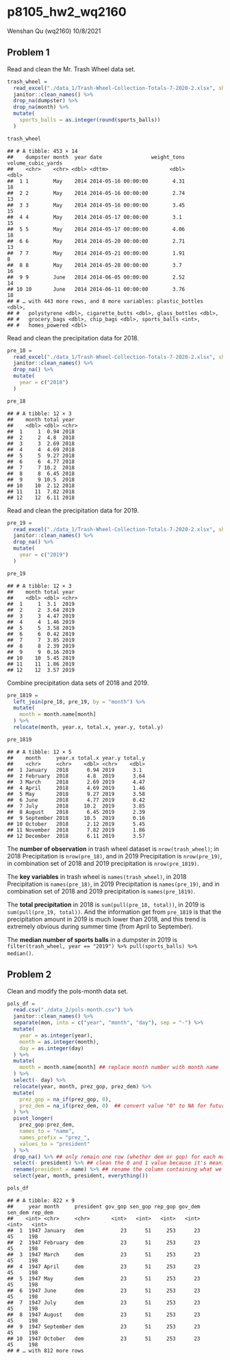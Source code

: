 p8105\_hw2\_wq2160
================
Wenshan Qu (wq2160)
10/8/2021

## Problem 1

Read and clean the Mr. Trash Wheel data set.

``` r
trash_wheel = 
  read_excel("./data_1/Trash-Wheel-Collection-Totals-7-2020-2.xlsx", sheet = 1, range = cell_cols("A:N")) %>% 
  janitor::clean_names() %>% 
  drop_na(dumpster) %>% 
  drop_na(month) %>% 
  mutate(
    sports_balls = as.integer(round(sports_balls))
  )

trash_wheel
```

    ## # A tibble: 453 × 14
    ##    dumpster month  year date                weight_tons volume_cubic_yards
    ##    <chr>    <chr> <dbl> <dttm>                    <dbl>              <dbl>
    ##  1 1        May    2014 2014-05-16 00:00:00        4.31                 18
    ##  2 2        May    2014 2014-05-16 00:00:00        2.74                 13
    ##  3 3        May    2014 2014-05-16 00:00:00        3.45                 15
    ##  4 4        May    2014 2014-05-17 00:00:00        3.1                  15
    ##  5 5        May    2014 2014-05-17 00:00:00        4.06                 18
    ##  6 6        May    2014 2014-05-20 00:00:00        2.71                 13
    ##  7 7        May    2014 2014-05-21 00:00:00        1.91                  8
    ##  8 8        May    2014 2014-05-28 00:00:00        3.7                  16
    ##  9 9        June   2014 2014-06-05 00:00:00        2.52                 14
    ## 10 10       June   2014 2014-06-11 00:00:00        3.76                 18
    ## # … with 443 more rows, and 8 more variables: plastic_bottles <dbl>,
    ## #   polystyrene <dbl>, cigarette_butts <dbl>, glass_bottles <dbl>,
    ## #   grocery_bags <dbl>, chip_bags <dbl>, sports_balls <int>,
    ## #   homes_powered <dbl>

Read and clean the precipitation data for 2018.

``` r
pre_18 = 
  read_excel("./data_1/Trash-Wheel-Collection-Totals-7-2020-2.xlsx", sheet = "2018 Precipitation", skip = 1) %>% 
  janitor::clean_names() %>% 
  drop_na() %>% 
  mutate(
    year = c("2018")
  )

pre_18
```

    ## # A tibble: 12 × 3
    ##    month total year 
    ##    <dbl> <dbl> <chr>
    ##  1     1  0.94 2018 
    ##  2     2  4.8  2018 
    ##  3     3  2.69 2018 
    ##  4     4  4.69 2018 
    ##  5     5  9.27 2018 
    ##  6     6  4.77 2018 
    ##  7     7 10.2  2018 
    ##  8     8  6.45 2018 
    ##  9     9 10.5  2018 
    ## 10    10  2.12 2018 
    ## 11    11  7.82 2018 
    ## 12    12  6.11 2018

Read and clean the precipitation data for 2019.

``` r
pre_19 = 
  read_excel("./data_1/Trash-Wheel-Collection-Totals-7-2020-2.xlsx", sheet = "2019 Precipitation", skip = 1) %>% 
  janitor::clean_names() %>% 
  drop_na() %>% 
  mutate(
    year = c("2019")
  )

pre_19
```

    ## # A tibble: 12 × 3
    ##    month total year 
    ##    <dbl> <dbl> <chr>
    ##  1     1  3.1  2019 
    ##  2     2  3.64 2019 
    ##  3     3  4.47 2019 
    ##  4     4  1.46 2019 
    ##  5     5  3.58 2019 
    ##  6     6  0.42 2019 
    ##  7     7  3.85 2019 
    ##  8     8  2.39 2019 
    ##  9     9  0.16 2019 
    ## 10    10  5.45 2019 
    ## 11    11  1.86 2019 
    ## 12    12  3.57 2019

Combine precipitation data sets of 2018 and 2019.

``` r
pre_1819 = 
  left_join(pre_18, pre_19, by = "month") %>% 
  mutate(
    month = month.name[month]
  ) %>% 
  relocate(month, year.x, total.x, year.y, total.y)

pre_1819
```

    ## # A tibble: 12 × 5
    ##    month     year.x total.x year.y total.y
    ##    <chr>     <chr>    <dbl> <chr>    <dbl>
    ##  1 January   2018      0.94 2019      3.1 
    ##  2 February  2018      4.8  2019      3.64
    ##  3 March     2018      2.69 2019      4.47
    ##  4 April     2018      4.69 2019      1.46
    ##  5 May       2018      9.27 2019      3.58
    ##  6 June      2018      4.77 2019      0.42
    ##  7 July      2018     10.2  2019      3.85
    ##  8 August    2018      6.45 2019      2.39
    ##  9 September 2018     10.5  2019      0.16
    ## 10 October   2018      2.12 2019      5.45
    ## 11 November  2018      7.82 2019      1.86
    ## 12 December  2018      6.11 2019      3.57

The **number of observation** in trash wheel dataset is
`nrow(trash_wheel)`; in 2018 Precipitation is `nrow(pre_18)`, and in
2019 Precipitation is `nrow(pre_19)`, in combination set of 2018 and
2019 precipitation is `nrow(pre_1819)`.

The **key variables** in trash wheel is `names(trash_wheel)`, in 2018
Precipitation is `names(pre_18)`, in 2019 Precipitation is
`names(pre_19)`, and in combination set of 2018 and 2019 precipitation
is `names(pre_1819)`.

The **total precipitation** in 2018 is `sum(pull(pre_18, total))`, in
2019 is `sum(pull(pre_19, total))`. And the information get from
`pre_1819` is that the precipitation amount in 2019 is much lower than
2018, and this trend is extremely obvious during summer time (from April
to September).

The **median number of sports balls** in a dumpster in 2019 is
`filter(trash_wheel, year == "2019") %>% pull(sports_balls) %>% median()`.

## Problem 2

Clean and modify the pols-month data set.

``` r
pols_df = 
  read.csv("./data_2/pols-month.csv") %>% 
  janitor::clean_names() %>% 
  separate(mon, into = c("year", "month", "day"), sep = "-") %>% 
  mutate(
    year = as.integer(year),
    month = as.integer(month),
    day = as.integer(day)
  ) %>% 
  mutate(
    month = month.name[month] ## replace month number with month name 
  ) %>% 
  select(- day) %>% 
  relocate(year, month, prez_gop, prez_dem) %>% 
  mutate(
    prez_gop = na_if(prez_gop, 0),
    prez_dem = na_if(prez_dem, 0)  ## convert value "0" to NA for future manipulation
  ) %>% 
  pivot_longer(
    prez_gop:prez_dem,
    names_to = "name", 
    names_prefix = "prez_",
    values_to = "president"
  ) %>% 
  drop_na() %>% ## only remain one row (whether dem or gop) for each month of year
  select(- president) %>% ## clean the 0 and 1 value because it's meaningless, only reserve the "dem" or "gop" value
  rename(president = name) %>% ## rename the column containing what we need as president
  select(year, month, president, everything())

pols_df
```

    ## # A tibble: 822 × 9
    ##     year month     president gov_gop sen_gop rep_gop gov_dem sen_dem rep_dem
    ##    <int> <chr>     <chr>       <int>   <int>   <int>   <int>   <int>   <int>
    ##  1  1947 January   dem            23      51     253      23      45     198
    ##  2  1947 February  dem            23      51     253      23      45     198
    ##  3  1947 March     dem            23      51     253      23      45     198
    ##  4  1947 April     dem            23      51     253      23      45     198
    ##  5  1947 May       dem            23      51     253      23      45     198
    ##  6  1947 June      dem            23      51     253      23      45     198
    ##  7  1947 July      dem            23      51     253      23      45     198
    ##  8  1947 August    dem            23      51     253      23      45     198
    ##  9  1947 September dem            23      51     253      23      45     198
    ## 10  1947 October   dem            23      51     253      23      45     198
    ## # … with 812 more rows

